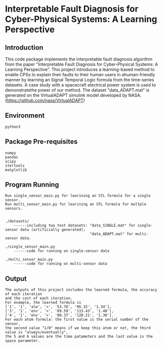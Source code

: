 # Interpretable Fault Diagnosis for Cyber-Physical Systems: A Learning Perspective

## Introduction
This code package implements the interpretable fault diagnosis algorithm
from the paper "Interpretable Fault Diagnosis for Cyber-Physical Systems: A Learning Perspective".
This project introduces a learning-based method to enable CPSs to explain their faults to their human users in ahuman-friendly manner by learning an Signal Temporal Logic formula from the time-series datasets.
A case study with a spacecraft electrical power system is used to demonstratethe power of our method.
The dataset "data_ADAPT.mat" is generated on the VirtualADAPT simulink model developed by NASA. (https://github.com/nasa/VirtualADAPT)

## Environment
    python3

## Package Pre-requisites
    numpy
    pandas
    scipy
    itertools
    matplotlib

## Program Running
    Run single_sensor_main.py for learining an STL formula for a single sensor.
    Run multi_sensor_main.py for learining an STL formula for multple sensors.


    ./datasets/
        ------including two test datasets: "data_SINGLE.mat" for single-sensor data (artificially generated);
                                           "data_ADAPT.mat" for multi-sensor data.

    ./single_sensor_main.py
        ------code for running on single-sensor data

    ./multi_sensor_main.py
        ------code for running on multi-sensor data

## Output
    The outputs of this project includes the learned formula, the accuracy of each iteration
    and the cost of each iteration.
    For example, the learned formula is 
    ['1', '1', 'alw', '<', '53.76', '96.15', '1.34'], 
    ['3', '1', 'env', '<', '69.59', '113.43', '1.48'], 
    ['4', '1', 'env', '>', '80.37', '120.21', '1.30'].
    For each atom formula: the first value is the serial number of the sensor, 
    the second value "1/0" means if we keep this atom or not, the third value is "always/eventually", 
    the 5 and 6 values are the time patameters and the last value is the space parameter.

